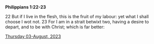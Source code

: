 **Philippians 1:22-23**

22 But if I live in the flesh, this is the fruit of my labour: yet what I shall choose I wot not. 23 For I am in a strait betwixt two, having a desire to depart, and to be with Christ; which is far better:

[Thursday 03-August, 2023](https://getbible.life/kjv/Philippians/1/22-23)
